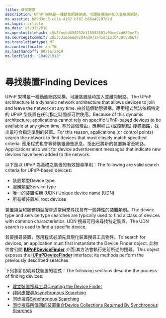 ```yaml
---
title: 尋找裝置
description: UPnP 架構是一種動態網路架構，可讓裝置隨時加入並離開網路。
ms.assetid: b89d9ec3-ce1a-4162-bf82-b08a49207d7d
ms.topic: article
ms.date: 05/31/2018
ms.openlocfilehash: c5b8feebd430252b118353681a90ce4cd683ee7b
ms.sourcegitcommit: 2d531328b6ed82d4ad971a45a5131b430c5866f7
ms.translationtype: MT
ms.contentlocale: zh-TW
ms.lasthandoff: 09/16/2019
ms.locfileid: "104021913"
---
```

# <a name="finding-devices"></a><span data-ttu-id="0397f-103">尋找裝置</span><span class="sxs-lookup"><span data-stu-id="0397f-103">Finding Devices</span></span>

<span data-ttu-id="0397f-104">UPnP 架構是一種動態網路架構，可讓裝置隨時加入並離開網路。</span><span class="sxs-lookup"><span data-stu-id="0397f-104">The UPnP architecture is a dynamic network architecture that allows devices to join and leave the network at any time.</span></span> <span data-ttu-id="0397f-105">由於這個動態架構，應用程式無法依賴特定的 UPnP 型裝置在任何指定時間都可供使用。</span><span class="sxs-lookup"><span data-stu-id="0397f-105">Because of this dynamic architecture, applications cannot rely on specific UPnP-based devices to be available at any given time.</span></span> <span data-ttu-id="0397f-106">基於這個理由，應用程式 (或控制點) 搜尋網路，找出最符合指定準則的裝置。</span><span class="sxs-lookup"><span data-stu-id="0397f-106">For this reason, applications (or control points) search the network to find devices that most closely match specified criteria.</span></span> <span data-ttu-id="0397f-107">應用程式也會等待裝置通告訊息，指出已將新的裝置新增至網路。</span><span class="sxs-lookup"><span data-stu-id="0397f-107">Applications also wait for device advertisement messages that indicate new devices have been added to the network.</span></span>

<span data-ttu-id="0397f-108">以下是以 UPnP 為基礎之裝置的有效搜尋準則：</span><span class="sxs-lookup"><span data-stu-id="0397f-108">The following are valid search criteria for UPnP-based devices:</span></span>

-   <span data-ttu-id="0397f-109">裝置類型</span><span class="sxs-lookup"><span data-stu-id="0397f-109">Device type</span></span>
-   <span data-ttu-id="0397f-110">服務類型</span><span class="sxs-lookup"><span data-stu-id="0397f-110">Service type</span></span>
-   <span data-ttu-id="0397f-111">唯一的裝置名稱 (UDN) </span><span class="sxs-lookup"><span data-stu-id="0397f-111">Unique device name (UDN)</span></span>
-   <span data-ttu-id="0397f-112">所有根裝置</span><span class="sxs-lookup"><span data-stu-id="0397f-112">All root devices</span></span>

<span data-ttu-id="0397f-113">裝置類型和服務類型搜尋通常用來尋找具有一般特性的裝置類別。</span><span class="sxs-lookup"><span data-stu-id="0397f-113">The device type and service type searches are typically used to find a class of devices with common characteristics.</span></span> <span data-ttu-id="0397f-114">UDN 搜尋可用來尋找特定裝置。</span><span class="sxs-lookup"><span data-stu-id="0397f-114">The UDN search is used to find a specific device.</span></span>

<span data-ttu-id="0397f-115">若要搜尋裝置，應用程式必須先具現化裝置搜尋工具物件。</span><span class="sxs-lookup"><span data-stu-id="0397f-115">To search for devices, an application must first instantiate the Device Finder object.</span></span> <span data-ttu-id="0397f-116">此物件會公開 [**IUPnPDeviceFinder**](/windows/desktop/api/Upnp/nn-upnp-iupnpdevicefinder) 介面;其方法會執行先前所述的搜尋。</span><span class="sxs-lookup"><span data-stu-id="0397f-116">This object exposes the [**IUPnPDeviceFinder**](/windows/desktop/api/Upnp/nn-upnp-iupnpdevicefinder) interface; its methods perform the previously described searches.</span></span>

<span data-ttu-id="0397f-117">下列各節說明尋找裝置的程式：</span><span class="sxs-lookup"><span data-stu-id="0397f-117">The following sections describe the process of finding devices:</span></span>

-   [<span data-ttu-id="0397f-118">建立裝置搜尋工具</span><span class="sxs-lookup"><span data-stu-id="0397f-118">Creating the Device Finder</span></span>](creating-the-device-finder.md)
-   [<span data-ttu-id="0397f-119">非同步搜尋</span><span class="sxs-lookup"><span data-stu-id="0397f-119">Asynchronous Searching</span></span>](asynchronous-searching.md)
-   [<span data-ttu-id="0397f-120">同步搜尋</span><span class="sxs-lookup"><span data-stu-id="0397f-120">Synchronous Searching</span></span>](synchronous-searching.md)
-   [<span data-ttu-id="0397f-121">同步搜尋所傳回的裝置集合</span><span class="sxs-lookup"><span data-stu-id="0397f-121">Device Collections Returned By Synchronous Searches</span></span>](device-collections-returned-by-synchronous-searches.md)

 

 




